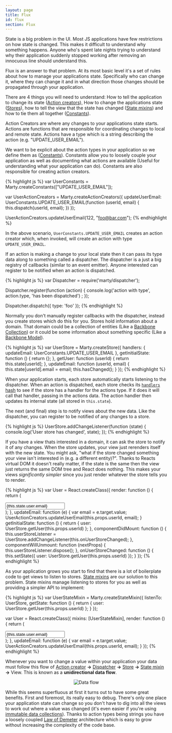 ```yaml
---
layout: page
title: Flux
id: flux
section: Flux
---
```


State is a big problem in the UI. Most JS applications have few restrictions on how state is changed. This makes it difficult to understand why something happens. Anyone who's spent late nights trying to understand why their application suddenly stopped working after removing an innocuous line should understand this.

Flux is an answer to that problem. At its most basic level it's a set of rules about how to manage your applications state. Specifically who can change it, where they can change it and in what direction those changes should be propagated through your application.

There are 4 things you will need to understand: How to tell the application to change its state ([Action creators](/guides/action-creators/index.html)), How to change the applications state ([Stores](/guides/stores/index.html)), how to tell the view that the state has changed ([State mixins](/guides/state-mixin/index.html)) and how to tie them all together ([Constants](/guides/constants/index.html)).

Action Creators are where any changes to your applications state starts. Actions are functions that are responsible for coordinating changes to local and remote state. Actions have a type which is a string describing the action (e.g. "UPDATE\_USER_EMAIL").

We want to be explicit about the action types in your application so we define them as ([Constants](/guides/constants/index.html)). Constants allow you to loosely couple your application as well as documenting what actions are available (Useful for understanding what your application can do). Constants are also responsible for creating action creators.

{% highlight js %}
var UserConstants = Marty.createConstants(["UPDATE_USER_EMAIL"]);

var UserActionCreators = Marty.createActionCreators({
  updateUserEmail: UserConstants.UPDATE_USER_EMAIL(function (userId, email) {
    this.dispatch(userId, email);
  })
});

UserActionCreators.updateUserEmail(122, "foo@bar.com");
{% endhighlight %}

In the above scenario, ``UserConstants.UPDATE_USER_EMAIL`` creates an action creator which, when invoked, will create an action with type `UPDATE_USER_EMAIL`.

If an action is making a change to your local state then it can pass its type data along to something called a dispatcher. The dispatcher is a just a big registry of callbacks (similar to an event emitter). Anyone interested can register to be notified when an action is dispatched.

{% highlight js %}
var Dispatcher = require('marty/dispatcher');

Dispatcher.register(function (action) {
  console.log('action with type', action.type, 'has been dispatched') ;
});

Dispatcher.dispatch({
  type: 'foo'
});
{% endhighlight %}

Normally you don't manually register callbacks with the dispatcher, instead you create stores which do this for you. Stores hold information about a domain. That domain could be a collection of entities (Like a [Backbone Collection](http://backbonejs.org/#Collection)) or it could be some information about something specific (Like a [Backbone Model](http://backbonejs.org/#Model)).

{% highlight js %}
var UserStore = Marty.createStore({
  handlers: {
    updateEmail: UserConstants.UPDATE_USER_EMAIL
  },
  getInitialState: function () {
    return {};
  },
  getUser: function (userId) {
    return this.state[userId];
  },
  updateEmail: function (userId, email) {
    this.state[userId].email = email;
    this.hasChanged();
  }
});
{% endhighlight %}

When your application starts, each store automatically starts listening to the dispatcher. When an action is dispatched, each store checks its [``handlers`` hash](/api/stores/index.html#handlers) to see if the store has a handler for the actions type. If it does it will call that handler, passing in the actions data. The action handler then updates its internal state (all stored in ``this.state``).

The next (and final) step is to notify views about the new data. Like the dispatcher, you can register to be notified of any changes to a store.

{% highlight js %}
UserStore.addChangeListener(function (state) {
  console.log('User store has changed', state);
});
{% endhighlight %}

If you have a view thats interested in a domain, it can ask the store to notify it of any changes. When the store updates, your view just rerenders itself with the new state. You might ask, "what if the store changed something your view isn't interested in (e.g. a different entity)?". Thanks to Reacts virtual DOM it doesn't really matter, if the state is the same then the view just returns the same DOM tree and React does nothing. This makes your views *significantly simpler* since you just render whatever the store tells you to render.

{% highlight js %}
var User = React.createClass({
  render: function () {
    return (
      <div className="user">
        <input type="text"
               onChange={this.updateEmail}
               value={this.state.user.email}></input>
      </div>
    );
  },
  updateEmail: function (e) {
    var email = e.target.value;
    UserActionCreators.updateUserEmail(this.props.userId, email);
  }
  getInitialState: function () {
    return {
      user: UserStore.getUser(this.props.userId)
    };
  },
  componentDidMount: function () {
    this.userStoreListener = UserStore.addChangeListener(this.onUserStoreChanged);
  },
  componentWillUnmount: function (nextProps) {
    this.userStoreListener.dispose();
  },
  onUserStoreChanged: function () {
    this.setState({
      user: UserStore.getUser(this.props.userId)
    });
  }
});
{% endhighlight %}

As your application grows you start to find that there is a lot of boilerplate code to get views to listen to stores. [State mixins](/guides/state-mixin/index.html) are our solution to this problem. State mixins manage listening to stores for you as well as providing a simpler API to implement:

{% highlight js %}
var UserStateMixin = Marty.createStateMixin({
  listenTo: UserStore,
  getState: function () {
    return {
      user: UserStore.getUser(this.props.userId)
    };
  }
});

var User = React.createClass({
  mixins: [UserStateMixin],
  render: function () {
    return (
      <div className="user">
        <input type="text"
               onChange={this.updateEmail}
               value={this.state.user.email}></input>
      </div>
    );
  },
  updateEmail: function (e) {
    var email = e.target.value;
    UserActionCreators.updateUserEmail(this.props.userId, email);
  }
});
{% endhighlight %}

Whenever you want to change a value within your application your data must follow this flow of [Action creator](/guides/action-creators/index.html) **->** [Dispatcher](/guides/dispatcher/index.html) **->** [Store](/guides/stores/index.html) **->** [State mixin](/guides/state-mixin/index.html) **->** View. This is known as a **unidirectional data flow**.

<center>
  <img src="/img/data-flow.png" alt="Data flow"/>
</center>

While this seems superfluous at first it turns out to have some great benefits. First and foremost, its really easy to debug. There's only one place your application state can change so you don't have to dig into all the views to work out where a value was changed (it's even easier if you're using [immutable data collections](/guides/stores/immutable-data-collections.html)). Thanks to action types being strings you have a loosely coupled [Law of Demeter](http://en.wikipedia.org/wiki/Law_of_Demeter) architecture which is easy to grow without increasing the complexity of the code base.
